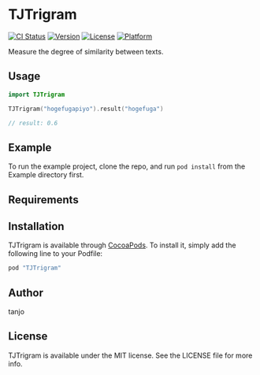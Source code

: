 # TJTrigram

[![CI Status](http://img.shields.io/travis/tanjo/TJTrigram.svg?style=flat)](https://travis-ci.org/tanjo/TJTrigram)
[![Version](https://img.shields.io/cocoapods/v/TJTrigram.svg?style=flat)](http://cocoapods.org/pods/TJTrigram)
[![License](https://img.shields.io/cocoapods/l/TJTrigram.svg?style=flat)](http://cocoapods.org/pods/TJTrigram)
[![Platform](https://img.shields.io/cocoapods/p/TJTrigram.svg?style=flat)](http://cocoapods.org/pods/TJTrigram)

Measure the degree of similarity between texts.

## Usage

```swift
import TJTrigram

TJTrigram("hogefugapiyo").result("hogefuga")

// result: 0.6
```

## Example

To run the example project, clone the repo, and run `pod install` from the Example directory first.

## Requirements

## Installation

TJTrigram is available through [CocoaPods](http://cocoapods.org). To install
it, simply add the following line to your Podfile:

```ruby
pod "TJTrigram"
```

## Author

tanjo

## License

TJTrigram is available under the MIT license. See the LICENSE file for more info.
